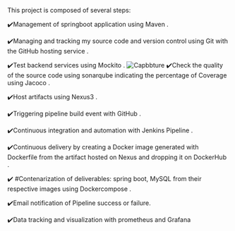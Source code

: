This project is composed of several steps:

✔️Management of springboot application using Maven .

✔️Managing and tracking my source code and version control using Git with the GitHub hosting service .

✔️Test backend services using Mockito .
![Capbbture](https://github.com/zaineb-bouallegui/Devops-CI-CD-/assets/92609445/2680e9d0-6bc3-4c99-b566-450734f66851)
✔️Check the quality of the source code using sonarqube indicating the percentage of Coverage using Jacoco .

✔️Host artifacts using Nexus3 .

✔️Triggering pipeline build event with GitHub .

✔️Continuous integration and automation with Jenkins Pipeline .

✔️Continuous delivery by creating a Docker image generated with Dockerfile from the artifact hosted on Nexus and dropping it on DockerHub .

✔️ #Contenarization of deliverables: spring boot, MySQL from their respective images using Dockercompose .

✔️Email notification of Pipeline success or failure.

✔️Data tracking and visualization with prometheus and Grafana
